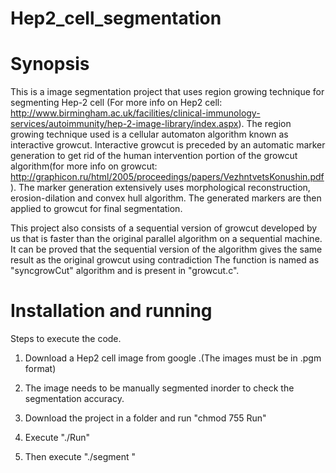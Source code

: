 # Hep2_cell_segmentation

# Synopsis

This is a image segmentation project that uses region growing technique for segmenting Hep-2 cell (For more info on Hep2 cell: http://www.birmingham.ac.uk/facilities/clinical-immunology-services/autoimmunity/hep-2-image-library/index.aspx). The region growing technique used is a cellular automaton algorithm known as interactive growcut. Interactive growcut is preceded by an automatic marker generation to get rid of the human intervention portion of the growcut algorithm(for more info on growcut: http://graphicon.ru/html/2005/proceedings/papers/VezhntvetsKonushin.pdf). The marker generation extensively uses morphological reconstruction, erosion-dilation and convex hull algorithm. The generated markers are then applied to growcut for final segmentation.

This project also consists of a sequential version of growcut developed by us that is faster than the original parallel algorithm on a sequential machine. It can be proved that the sequential version of the algorithm gives the same result as the original growcut using contradiction The function is named as "syncgrowCut" algorithm and is present in "growcut.c".

# Installation and running

Steps to execute the code.

1) Download a Hep2 cell image from google .(The images must be in .pgm format)

2) The image needs to be manually segmented inorder to check the segmentation accuracy.

3) Download the project in a folder and run "chmod 755 Run"

4) Execute "./Run"

5) Then execute "./segment <cellimage> <groundtruthimage>"


